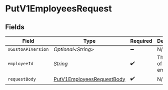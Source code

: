 # PutV1EmployeesRequest


## Fields

| Field                                                                             | Type                                                                              | Required                                                                          | Description                                                                       |
| --------------------------------------------------------------------------------- | --------------------------------------------------------------------------------- | --------------------------------------------------------------------------------- | --------------------------------------------------------------------------------- |
| `xGustoAPIVersion`                                                                | *Optional\<String>*                                                               | :heavy_minus_sign:                                                                | N/A                                                                               |
| `employeeId`                                                                      | *String*                                                                          | :heavy_check_mark:                                                                | The UUID of the employee                                                          |
| `requestBody`                                                                     | [PutV1EmployeesRequestBody](../../models/operations/PutV1EmployeesRequestBody.md) | :heavy_check_mark:                                                                | N/A                                                                               |